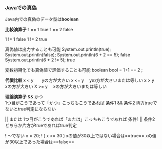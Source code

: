 ### Javaでの真偽
Java内での真偽のデータ型は**boolean**

**比較演算子**
1 == 1  true 
1 == 2  false

1 != 1  false
1 != 2  true

真偽値は出力することも可能
System.out.println(true);
System.out.println(false);
System.out.println(6 + 2 == 5);  false
System.out.println(6 + 2 != 5);  true

変数初期化でも真偽値で評価することも可能
boolean bool = 1+1 == 2 ;

**代償比較**
x < y　　yの方が大きい
x <= y　  yの方が大きいまたは等しい
x > y　　xの方が大きい
X >= y　 xの方が大きいまたは等しい

**理論演算子**
&& かつ  
1つ目がこうであって「かつ」こっちもこうであれば
条件1 && 条件2
両方trueでないとtrue判定にならない

|| または
1つ目がこうであれば「または」こっちもこうであれば
条件1 || 条件2
どちらか片方がtrueであればtrue判定

! 〜でない
x = 20;
! ( x >= 30 )
xの値が30以上ではない場合は==true==
xの値が30以上であった場合は==false==
